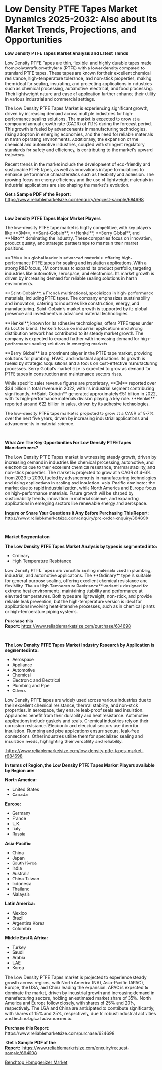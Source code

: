 <p><h1>Low Density PTFE Tapes Market Dynamics 2025-2032: Also about Its Market Trends, Projections, and Opportunities</h1></p><p><strong>Low Density PTFE Tapes Market Analysis and Latest Trends</strong></p>
<p><p>Low Density PTFE Tapes are thin, flexible, and highly durable tapes made from polytetrafluoroethylene (PTFE) with a lower density compared to standard PTFE tapes. These tapes are known for their excellent chemical resistance, high-temperature tolerance, and non-stick properties, making them ideal for sealing, insulating, and protecting applications in industries such as chemical processing, automotive, electrical, and food processing. Their lightweight nature and ease of application further enhance their utility in various industrial and commercial settings.</p><p>The Low Density PTFE Tapes Market is experiencing significant growth, driven by increasing demand across multiple industries for high-performance sealing solutions. The market is expected to grow at a compound annual growth rate (CAGR) of 11.1% during the forecast period. This growth is fueled by advancements in manufacturing technologies, rising adoption in emerging economies, and the need for reliable materials in harsh operating environments. Additionally, the expansion of the chemical and automotive industries, coupled with stringent regulatory standards for safety and efficiency, is contributing to the market's upward trajectory.</p><p>Recent trends in the market include the development of eco-friendly and sustainable PTFE tapes, as well as innovations in tape formulations to enhance performance characteristics such as flexibility and adhesion. The growing focus on energy efficiency and the use of lightweight materials in industrial applications are also shaping the market's evolution.</p></p>
<p><strong>Get a Sample PDF of the Report:&nbsp;</strong> <a href="https://www.reliablemarketsize.com/enquiry/request-sample/684698?utm_campaign=1720&utm_medium=2&utm_source=Github&utm_content=ia&utm_term=20012025&utm_id=low-density-ptfe-tapes">https://www.reliablemarketsize.com/enquiry/request-sample/684698</a></p>
<p>&nbsp;</p>
<p><strong>Low Density PTFE Tapes Major Market Players</strong></p>
<p><p>The low-density PTFE tape market is highly competitive, with key players like **3M**, **Saint-Gobain**, **Henkel**, **Berry Global**, and **Nitto** dominating the industry. These companies focus on innovation, product quality, and strategic partnerships to maintain their market positions.</p><p>**3M** is a global leader in advanced materials, offering high-performance PTFE tapes for sealing and insulation applications. With a strong R&D focus, 3M continues to expand its product portfolio, targeting industries like automotive, aerospace, and electronics. Its market growth is driven by increasing demand for reliable sealing solutions in harsh environments.</p><p>**Saint-Gobain**, a French multinational, specializes in high-performance materials, including PTFE tapes. The company emphasizes sustainability and innovation, catering to industries like construction, energy, and manufacturing. Saint-Gobain’s market growth is supported by its global presence and investments in advanced material technologies.</p><p>**Henkel**, known for its adhesive technologies, offers PTFE tapes under its Loctite brand. Henkel’s focus on industrial applications and strong distribution network has contributed to its steady market growth. The company is expected to expand further with increasing demand for high-performance sealing solutions in emerging markets.</p><p>**Berry Global** is a prominent player in the PTFE tape market, providing solutions for plumbing, HVAC, and industrial applications. Its growth is fueled by strategic acquisitions and a focus on cost-effective manufacturing processes. Berry Global’s market size is expected to grow as demand for PTFE tapes in construction and maintenance sectors rises.</p><p>While specific sales revenue figures are proprietary, **3M** reported over $34 billion in total revenue in 2022, with its industrial segment contributing significantly. **Saint-Gobain** generated approximately €51 billion in 2022, with its high-performance materials division playing a key role. **Henkel** reported around €22 billion in sales, driven by its adhesive technologies.</p><p>The low-density PTFE tape market is projected to grow at a CAGR of 5-7% over the next five years, driven by increasing industrial applications and advancements in material science.</p></p>
<p>&nbsp;</p>
<p><strong>What Are The Key Opportunities For Low Density PTFE Tapes Manufacturers?</strong></p>
<p><p>The Low Density PTFE Tapes market is witnessing steady growth, driven by increasing demand in industries like chemical processing, automotive, and electronics due to their excellent chemical resistance, thermal stability, and non-stick properties. The market is projected to grow at a CAGR of 4-6% from 2023 to 2030, fueled by advancements in manufacturing technologies and rising applications in sealing and insulation. Asia-Pacific dominates the market due to rapid industrialization, while North America and Europe focus on high-performance materials. Future growth will be shaped by sustainability trends, innovation in material science, and expanding applications in emerging sectors like renewable energy and aerospace.</p></p>
<p><strong>Inquire or Share Your Questions If Any Before Purchasing This Report:</strong> <a href="https://www.reliablemarketsize.com/enquiry/pre-order-enquiry/684698?utm_campaign=1720&utm_medium=2&utm_source=Github&utm_content=ia&utm_term=20012025&utm_id=low-density-ptfe-tapes">https://www.reliablemarketsize.com/enquiry/pre-order-enquiry/684698</a></p>
<p>&nbsp;</p>
<p><strong>Market Segmentation</strong></p>
<p><strong>The Low Density PTFE Tapes Market Analysis by types is segmented into:</strong></p>
<p><ul><li>Ordinary</li><li>High Temperature Resistance</li></ul></p>
<p><p>Low Density PTFE Tapes are versatile sealing materials used in plumbing, industrial, and automotive applications. The **Ordinary** type is suitable for general-purpose sealing, offering excellent chemical resistance and flexibility. The **High Temperature Resistance** variant is designed for extreme heat environments, maintaining stability and performance at elevated temperatures. Both types are lightweight, non-stick, and provide reliable leak prevention, but the high-temperature version is ideal for applications involving heat-intensive processes, such as in chemical plants or high-temperature piping systems.</p></p>
<p><strong>Purchase this Report:&nbsp;</strong><a href="https://www.reliablemarketsize.com/purchase/684698?utm_campaign=1720&utm_medium=2&utm_source=Github&utm_content=ia&utm_term=20012025&utm_id=low-density-ptfe-tapes">https://www.reliablemarketsize.com/purchase/684698</a></p>
<p>&nbsp;</p>
<p><strong>The Low Density PTFE Tapes Market Industry Research by Application is segmented into:</strong></p>
<p><ul><li>Aerospace</li><li>Appliance</li><li>Automotive</li><li>Chemical</li><li>Electronic and Electrical</li><li>Plumbing and Pipe</li><li>Others</li></ul></p>
<p><p>Low Density PTFE tapes are widely used across various industries due to their excellent chemical resistance, thermal stability, and non-stick properties. In aerospace, they ensure leak-proof seals and insulation. Appliances benefit from their durability and heat resistance. Automotive applications include gaskets and seals. Chemical industries rely on their corrosion resistance. Electronic and electrical sectors use them for insulation. Plumbing and pipe applications ensure secure, leak-free connections. Other industries utilize them for specialized sealing and insulation needs, highlighting their versatility and reliability.</p></p>
<p><a href="https://www.reliablemarketsize.com/low-density-ptfe-tapes-market-r684698?utm_campaign=1720&utm_medium=2&utm_source=Github&utm_content=ia&utm_term=20012025&utm_id=low-density-ptfe-tapes">&nbsp;https://www.reliablemarketsize.com/low-density-ptfe-tapes-market-r684698</a></p>
<p><strong>In terms of Region, the Low Density PTFE Tapes Market Players available by Region are:</strong></p>
<p>
    <p> <strong> North America: </strong>
        <ul>
            <li>United States</li>
            <li>Canada</li>
        </ul>
        </p> 
    <p> <strong> Europe: </strong>
        <ul>
            <li>Germany</li>
            <li>France</li>
            <li>U.K.</li>
            <li>Italy</li>
            <li>Russia</li>
        </ul>
        </p> 
    <p> <strong> Asia-Pacific: </strong>
        <ul>
            <li>China</li>
            <li>Japan</li>
            <li>South Korea</li>
            <li>India</li>
            <li>Australia</li>
            <li>China Taiwan</li>
            <li>Indonesia</li>
            <li>Thailand</li>
            <li>Malaysia</li>
        </ul>
        </p> 
    <p> <strong> Latin America: </strong>
        <ul>
            <li>Mexico</li>
            <li>Brazil</li>
            <li>Argentina Korea</li>
            <li>Colombia</li>
        </ul>
        </p> 
    <p> <strong> Middle East & Africa: </strong>
        <ul>
            <li>Turkey</li>
            <li>Saudi</li>
            <li>Arabia</li>
            <li>UAE</li>
            <li>Korea</li>
        </ul>
    </p>
    </p>
<p><p>The Low Density PTFE Tapes market is projected to experience steady growth across regions, with North America (NA), Asia-Pacific (APAC), Europe, the USA, and China leading the expansion. APAC is expected to dominate the market, driven by industrial growth and increasing demand in manufacturing sectors, holding an estimated market share of 35%. North America and Europe follow closely, with shares of 25% and 20%, respectively. The USA and China are anticipated to contribute significantly, with shares of 15% and 25%, respectively, due to robust industrial activities and technological advancements.</p></p>
<p><strong>Purchase this Report: </strong><a href="https://www.reliablemarketsize.com/purchase/684698?utm_campaign=1720&utm_medium=2&utm_source=Github&utm_content=ia&utm_term=20012025&utm_id=low-density-ptfe-tapes">https://www.reliablemarketsize.com/purchase/684698</a></p>
<p>&nbsp;<strong>Get a Sample PDF of the Report:&nbsp;&nbsp;</strong><a href="https://www.reliablemarketsize.com/enquiry/request-sample/684698?utm_campaign=1720&utm_medium=2&utm_source=Github&utm_content=ia&utm_term=20012025&utm_id=low-density-ptfe-tapes">https://www.reliablemarketsize.com/enquiry/request-sample/684698</a></p>
<p><strong></strong></p>
<p><p><a href="https://github.com/ryanbell8967/Market-Research-Report-List-1/blob/main/benchtop-homogenizer-market.md?utm_campaign=1720&utm_medium=2&utm_source=Github&utm_content=ia&utm_term=20012025&utm_id=low-density-ptfe-tapes">Benchtop Homogenizer Market</a></p></p>